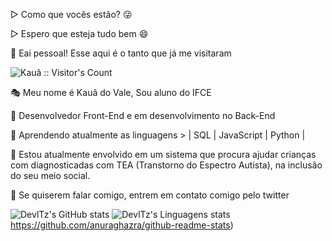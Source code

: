 ▷ Como que vocês estão? 😜

▷ Espero que esteja tudo bem 😄

👋 Eai pessoal! Esse aqui é o tanto que já me visitaram

<img src="https://profile-counter.glitch.me/{DevlTz}/count.svg" alt="Kauã :: Visitor's Count" />

🎭 Meu nome é Kauã do Vale, Sou aluno do IFCE

💼 Desenvolvedor Front-End e em desenvolvimento no Back-End 

📕 Aprendendo atualmente as linguagens > | SQL |  JavaScript | Python |

🔭 Estou atualmente envolvido em um sistema que procura ajudar crianças com diagnosticadas com TEA (Transtorno do Espectro Autista), na inclusão do seu meio social.

💬 Se quiserem falar comigo, entrem em contato comigo pelo twitter

![DevlTz's GitHub stats](https://github-readme-stats.vercel.app/api?username=DevlTz&show_icons=true&theme=tokyonight)
![DevlTz's Linguagens stats](https://github-readme-stats.vercel.app/api/top-langs/username=DevlTz&layout=compact&theme=dracula)
https://github.com/anuraghazra/github-readme-stats)

<!--
**DevlTz/DevlTz** is a ✨ _special_ ✨ repository because its `README.md` (this file) appears on your GitHub profile.

Here are some ideas to get you started:

- 🔭 I’m currently working on ...
- 🌱 I’m currently learning ...
- 👯 I’m looking to collaborate on ...
- 🤔 I’m looking for help with ...
- 💬 Ask me about ...
- 📫 How to reach me: ...
- 😄 Pronouns: ...
- ⚡ Fun fact: ...
-->
